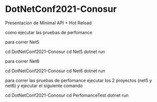 # DotNetConf2021-Conosur

Presentacion de Minimal API + Hot Reload

como ejecutar las pruebas de perfomance 

para correr Net5

cd DotNetConf2021-Conosur
cd Net5
dotnet run

para correr Net6

cd DotNetConf2021-Conosur
cd Net6
dotnet run

para correr las pruebas de perfomance
ejecutar los 2 proyectos (net5 y net6)
y ejecutar el siguiente comando

cd DotNetConf2021-Conosur
cd PerfomanceTest
dotnet run
